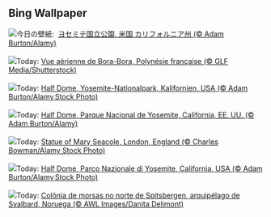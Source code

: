 ## Bing Wallpaper
![](https://www.bing.com/th?id=OHR.HalfDomeYosemite_JA-JP3299475040_UHD.jpg&w=1000)今日の壁紙: &nbsp;[ヨセミテ国立公園, 米国 カリフォルニア州 (© Adam Burton/Alamy)](https://www.bing.com/th?id=OHR.HalfDomeYosemite_JA-JP3299475040_UHD.jpg)
<br><br/>
![](https://www.bing.com/th?id=OHR.BoraPapeete_FR-FR3866752919_UHD.jpg&w=1000)Today: [Vue aérienne de Bora-Bora, Polynésie française (© GLF Media/Shutterstock)](https://www.bing.com/th?id=OHR.BoraPapeete_FR-FR3866752919_UHD.jpg)
<br><br/>
![](https://www.bing.com/th?id=OHR.HalfDomeYosemite_DE-DE5765529355_UHD.jpg&w=1000)Today: [Half Dome, Yosemite-Nationalpark, Kalifornien, USA (© Adam Burton/Alamy Stock Photo)](https://www.bing.com/th?id=OHR.HalfDomeYosemite_DE-DE5765529355_UHD.jpg)
<br><br/>
![](https://www.bing.com/th?id=OHR.HalfDomeYosemite_ES-ES8574128580_UHD.jpg&w=1000)Today: [Half Dome, Parque Nacional de Yosemite, California, EE. UU. (© Adam Burton/Alamy)](https://www.bing.com/th?id=OHR.HalfDomeYosemite_ES-ES8574128580_UHD.jpg)
<br><br/>
![](https://www.bing.com/th?id=OHR.BlackHistoryMonth2024_EN-GB1865178312_UHD.jpg&w=1000)Today: [Statue of Mary Seacole, London, England (© Charles Bowman/Alamy Stock Photo)](https://www.bing.com/th?id=OHR.BlackHistoryMonth2024_EN-GB1865178312_UHD.jpg)
<br><br/>
![](https://www.bing.com/th?id=OHR.HalfDomeYosemite_IT-IT2723116418_UHD.jpg&w=1000)Today: [Half Dome, Parco Nazionale di Yosemite, California, USA (© Adam Burton/Alamy Stock Photo)](https://www.bing.com/th?id=OHR.HalfDomeYosemite_IT-IT2723116418_UHD.jpg)
<br><br/>
![](https://www.bing.com/th?id=OHR.WalrusNorway_PT-BR4604487839_UHD.jpg&w=1000)Today: [Colônia de morsas no norte de Spitsbergen, arquipélago de Svalbard, Noruega (© AWL Images/Danita Delimont)](https://www.bing.com/th?id=OHR.WalrusNorway_PT-BR4604487839_UHD.jpg)
<br><br/>
